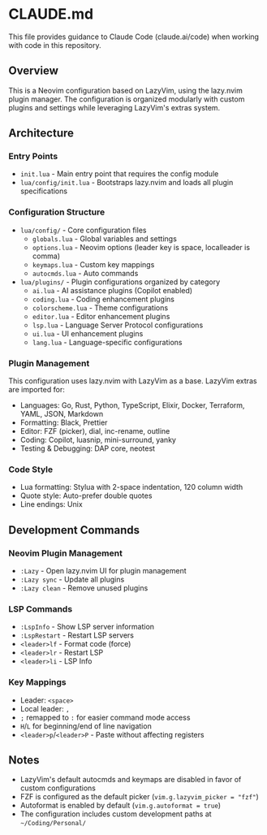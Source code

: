 # CLAUDE.md

This file provides guidance to Claude Code (claude.ai/code) when working with code in this repository.

## Overview

This is a Neovim configuration based on LazyVim, using the lazy.nvim plugin manager. The configuration is organized modularly with custom plugins and settings while leveraging LazyVim's extras system.

## Architecture

### Entry Points
- `init.lua` - Main entry point that requires the config module
- `lua/config/init.lua` - Bootstraps lazy.nvim and loads all plugin specifications

### Configuration Structure
- `lua/config/` - Core configuration files
  - `globals.lua` - Global variables and settings
  - `options.lua` - Neovim options (leader key is space, localleader is comma)
  - `keymaps.lua` - Custom key mappings
  - `autocmds.lua` - Auto commands
- `lua/plugins/` - Plugin configurations organized by category
  - `ai.lua` - AI assistance plugins (Copilot enabled)
  - `coding.lua` - Coding enhancement plugins
  - `colorscheme.lua` - Theme configurations
  - `editor.lua` - Editor enhancement plugins
  - `lsp.lua` - Language Server Protocol configurations
  - `ui.lua` - UI enhancement plugins
  - `lang.lua` - Language-specific configurations

### Plugin Management

This configuration uses lazy.nvim with LazyVim as a base. LazyVim extras are imported for:
- Languages: Go, Rust, Python, TypeScript, Elixir, Docker, Terraform, YAML, JSON, Markdown
- Formatting: Black, Prettier
- Editor: FZF (picker), dial, inc-rename, outline
- Coding: Copilot, luasnip, mini-surround, yanky
- Testing & Debugging: DAP core, neotest

### Code Style

- Lua formatting: Stylua with 2-space indentation, 120 column width
- Quote style: Auto-prefer double quotes
- Line endings: Unix

## Development Commands

### Neovim Plugin Management
- `:Lazy` - Open lazy.nvim UI for plugin management
- `:Lazy sync` - Update all plugins
- `:Lazy clean` - Remove unused plugins

### LSP Commands
- `:LspInfo` - Show LSP server information
- `:LspRestart` - Restart LSP servers
- `<leader>lf` - Format code (force)
- `<leader>lr` - Restart LSP
- `<leader>li` - LSP Info

### Key Mappings
- Leader: `<space>`
- Local leader: `,`
- `;` remapped to `:` for easier command mode access
- `H`/`L` for beginning/end of line navigation
- `<leader>p`/`<leader>P` - Paste without affecting registers

## Notes

- LazyVim's default autocmds and keymaps are disabled in favor of custom configurations
- FZF is configured as the default picker (`vim.g.lazyvim_picker = "fzf"`)
- Autoformat is enabled by default (`vim.g.autoformat = true`)
- The configuration includes custom development paths at `~/Coding/Personal/`